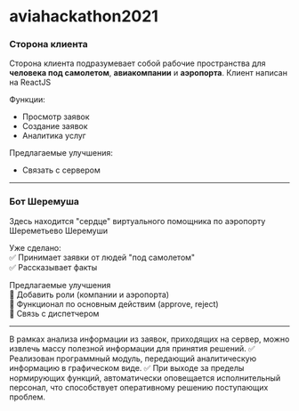 # aviahackathon2021

### Сторона клиента
Сторона клиента подразумевает собой рабочие пространства для **человека под самолетом**, **авиакомпании** и **аэропорта**.
Клиент написан на ReactJS

Функции:
- Просмотр заявок
- Создание заявок
- Аналитика услуг

Предлагаемые улучшения:
- Связать с сервером

---
### Бот Шеремуша

Здесь находится "сердце" виртуального помощника по аэропорту Шереметьево Шеремуши

Уже сделано:    
:white_check_mark: Принимает заявки от людей "под самолетом"    
:white_check_mark: Рассказывает факты    

Предлагаемые улучшения    
:black_square_button: Добавить роли (компании и аэропорта)    
:black_square_button: Функционал по основным действим (approve, reject)    
:black_square_button: Связь с диспетчером    

---
В рамках анализа информации из заявок, приходящих на сервер, можно извлечь массу полезной информации для принятия решений. 
:white_check_mark: Реализован программный модуль, передающий аналитическую информацию в графическом виде. 
:white_check_mark: При выходе за пределы нормирующих функций, автоматически оповещается исполнительный персонал, что способствует оперативному решению поступающих проблем. 
